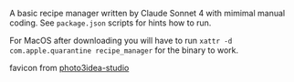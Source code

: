 A basic recipe manager written by Claude Sonnet 4 with mimimal manual coding. See `package.json` scripts for hints how to run.

For MacOS after downloading you will have to run `xattr -d com.apple.quarantine recipe_manager` for the binary to work.

favicon from [photo3idea-studio](https://www.flaticon.com/authors/photo3idea-studio)
